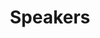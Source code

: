 ---
layout: profiles
permalink: /speakers/
title: Speakers
description: BIO OF WORKSHOP SPEAKERS
nav: true
nav_order: 1
profiles:
  - align: right
    image: abhinav_valada.jpeg
    content: speaker_1.md
    image_circular: true # crops the image to make it circular
    more_info: >
      <p>Prof. Dr. </br>Abhinav Valada</p></br>
      <p>Full Professor</p>
      <p>University of Freiburg, Germany</p>
  - align: left
    image: fernando_garcia.jpeg
    content: speaker_2.md
    image_circular: true # crops the image to make it circular
    more_info: >
      <p>Prof. Dr. Fernando Garcia </p>
      <p>Associate Professor</p>
      <p>University Carlos III of Madrid </p>
  - align: right
    image: ignacio_alvarez.jpeg
    content: speaker_3.md
    image_circular: true # crops the image to make it circular
    more_info: >
      <p>Prof. Dr. </br>Fernando Garcia </p>
      <p>Associate Professor</p>
      <p>University Carlos III of Madrid </p>
  - align: left
    image: catherine_elias.jpeg
    content: speaker_4.md
    image_circular: true # crops the image to make it circular
    more_info: >
      <p>Dr. Catherine M. Elias</p>
      <p>Research Research Group Director</p>
      <p>The German University in Cairo</p>
  - align: right
    image: katie_luo.jpeg
    content: speaker_5.md
    image_circular: true # crops the image to make it circular
    more_info: >
      <p>Katie Luo, </p></br>
      <p>PhD Student</p>
      <p>Cornell University</p>
  - align: left
    image: maria_lyssenko.jpg
    content: speaker_6.md
    image_circular: true # crops the image to make it circular
    more_info: >
      <p>Maria Lyssenko</p>
      <p>PhD Student</p>
      <p>BOSCH & Technical University of Munich</p>  
---